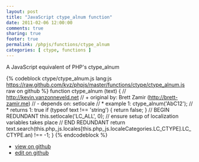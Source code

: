 ```yaml
---
layout: post
title: "JavaScript ctype_alnum function"
date: 2011-02-06 12:00:00
comments: true
sharing: true
footer: true
permalink: /phpjs/functions/ctype_alnum
categories: [ ctype, functions ]
---
```

A JavaScript equivalent of PHP's ctype_alnum
<!-- more -->
{% codeblock ctype/ctype_alnum.js lang:js https://raw.github.com/kvz/phpjs/master/functions/ctype/ctype_alnum.js raw on github %}
function ctype_alnum (text) {
    // http://kevin.vanzonneveld.net
    // +   original by: Brett Zamir (http://brett-zamir.me)
    // -    depends on: setlocale
    // *     example 1: ctype_alnum('AbC12');
    // *     returns 1: true
    if (typeof text !== 'string') {
        return false;
    }
    // BEGIN REDUNDANT
    this.setlocale('LC_ALL', 0); // ensure setup of localization variables takes place
    // END REDUNDANT
    return text.search(this.php_js.locales[this.php_js.localeCategories.LC_CTYPE].LC_CTYPE.an) !== -1;
}
{% endcodeblock %}
<ul>
 <li><a href="https://github.com/kvz/phpjs/blob/master/functions/ctype/ctype_alnum.js">view on github</a></li>
 <li><a href="https://github.com/kvz/phpjs/edit/master/functions/ctype/ctype_alnum.js">edit on github</a></li>
</ul>

